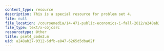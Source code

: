 ```yaml
---
content_type: resource
description: This is a special resource for problem set 4.
file: null
file_location: /coursemedia/14-471-public-economics-i-fall-2012/a248ab2793126dfbe8476265d5dba02f_pset4_code2.m
file_type: text/x-objcsrc
resourcetype: Other
title: pset4_code2.m
uid: a248ab27-9312-6dfb-e847-6265d5dba02f
---
```

